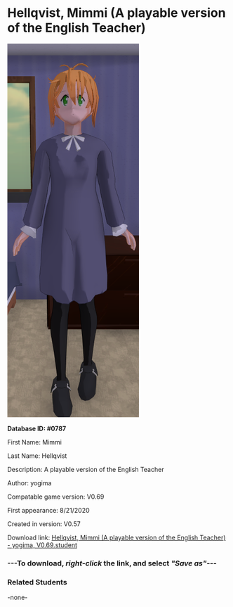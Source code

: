# Hellqvist, Mimmi (A playable version of the English Teacher)

<img src="../../Files/Images/Hellqvist, Mimmi (A playable version of the English Teacher).png" title="Hellqvist, Mimmi (A playable version of the English Teacher) - yogima, V0.69">

**Database ID: #0787**

First Name: Mimmi

Last Name: Hellqvist

Description: A playable version of the English Teacher

Author: yogima

Compatable game version: V0.69

First appearance: 8/21/2020

Created in version: V0.57

Download link: <a href="https://raw.githubusercontent.com/Arbiter1223/Daigaku-Gurashi-Custom-Students/master/Files/Student%20Files/Hellqvist%2C%20Mimmi%20(A%20playable%20version%20of%20the%20English%20Teacher)%20-%20yogima%2C%20V0.69.student">Hellqvist, Mimmi (A playable version of the English Teacher) - yogima, V0.69.student</a>

### ---**To download, _right-click_ the link, and select _"Save as"_**---

### Related Students

-none-
